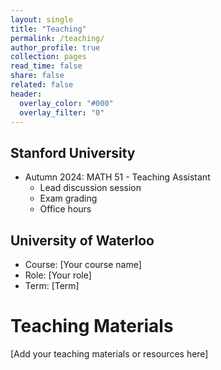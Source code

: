 ```yaml
---
layout: single
title: "Teaching"
permalink: /teaching/
author_profile: true
collection: pages
read_time: false
share: false
related: false
header:
  overlay_color: "#000"
  overlay_filter: "0"
---
```


## Stanford University
* Autumn 2024: MATH 51 - Teaching Assistant
  * Lead discussion session
  * Exam grading
  * Office hours

## University of Waterloo
* Course: [Your course name]
* Role: [Your role]
* Term: [Term]

# Teaching Materials

[Add your teaching materials or resources here] 